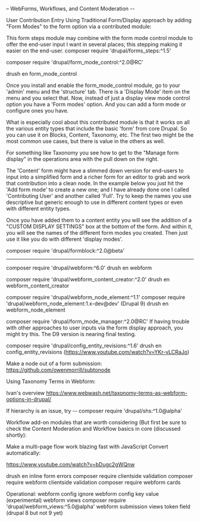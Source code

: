 
– WebForms, Workflows, and Content Moderation --

User Contribution Entry Using Traditional Form/Display approach by adding "Form Modes" to the form option via a contributed module:

This form steps module may combine with the form mode control module to offer the end-user input I want in several places;  this stepping making it easier on the end-user.
composer require 'drupal/forms_steps:^1.5'



composer require 'drupal/form_mode_control:^2.0@RC'

drush en form_mode_control

















Once you install and enable the form_mode_control module, go to your 'admin' menu and the 'structure' tab.  There is a 'Display Mode' item on the menu and you select that.  Now, instead of just a display view mode control option you have a 'Form modes' option.  And you can add a form mode or configure ones you have.



















What is especially cool about this contributed module is that it works on all the various entity types that include the basic 'form'  from core Drupal.  So you can use it on Blocks, Content, Taxonomy, etc.  The first two might be the most common use cases, but there is value in the others as well.















For something like Taxonomy you see how to get to the "Manage form display" in the operations area with the pull down on the right. 


The 'Content' form might have a slimmed down version for end-users to input into a simplified form and a richer form for an editor to grab and work that contribution into a clean node.  In the example below you just hit the 'Add form mode' to create a new one; and I have already done one I called 'Contributing User' and another called 'Full'.  Try to keep the names you use descriptive but generic enough to use in different content types or even with different entity types. 






















Once you have added them to a content entity you will see the addition of a "CUSTOM DISPLAY SETTINGS" box at the bottom of the form.  And within it, you will see the names of the different form modes you created.  Then just use it like you do with different 'display modes'.





composer require 'drupal/formblock:^2.0@beta'



__________________________________________________________________________
composer require 'drupal/webform:^6.0'
drush en webform

composer require 'drupal/webform_content_creator:^2.0'
drush en webform_content_creator

composer require 'drupal/webform_node_element:^1.1'
composer require 'drupal/webform_node_element:1.x-dev@dev'   (Drupal 9)
drush en webform_node_element


composer require 'drupal/form_mode_manager:^2.0@RC'
If having trouble with other approaches to user inputs via the form display approach, you might try this.  The D9 version is nearing final testing. 

composer require 'drupal/config_entity_revisions:^1.6'
drush en config_entity_revisions
(https://www.youtube.com/watch?v=YKr-vLCRaJo)


Make a node out of a form submission:
https://github.com/owenmorrill/subtonode



Using Taxonomy Terms in Webform:

Ivan's overview
https://www.webwash.net/taxonomy-terms-as-webform-options-in-drupal/

If hierarchy is an issue, try --
composer require 'drupal/shs:^1.0@alpha'


Workflow add-on modules that are worth considering (But first be sure to check the Content Moderation and Workflow basics in core (discussed shortly):

Make a multi-page flow work blazing fast with JavaScript Convert automatically:

https://www.youtube.com/watch?v=bDugc2gWQnw

drush en inline form errors
composer require clientside validation
composer require webform clientside validation
composer require webform cards


Operational:
webform config ignore
webform config key value (experimental)
webform views
composer require 'drupal/webform_views:^5.0@alpha'
webform submission views token field (drupal 8 but not 9 yet)



